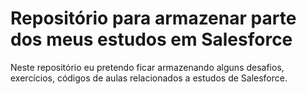 # Repositório para armazenar parte dos meus estudos em Salesforce 
Neste repositório eu pretendo ficar armazenando alguns desafios, exercícios, códigos de aulas relacionados a estudos de Salesforce.

